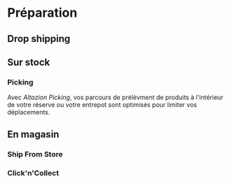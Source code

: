 # Préparation

## 

## Drop shipping

## Sur stock

### Picking

Avec _Altazion Picking_, vos parcours de prélèvment de produits à l'intérieur de votre réserve ou votre entrepot sont optimisés pour limiter vos déplacements.


## En magasin

### Ship From Store

### Click'n'Collect